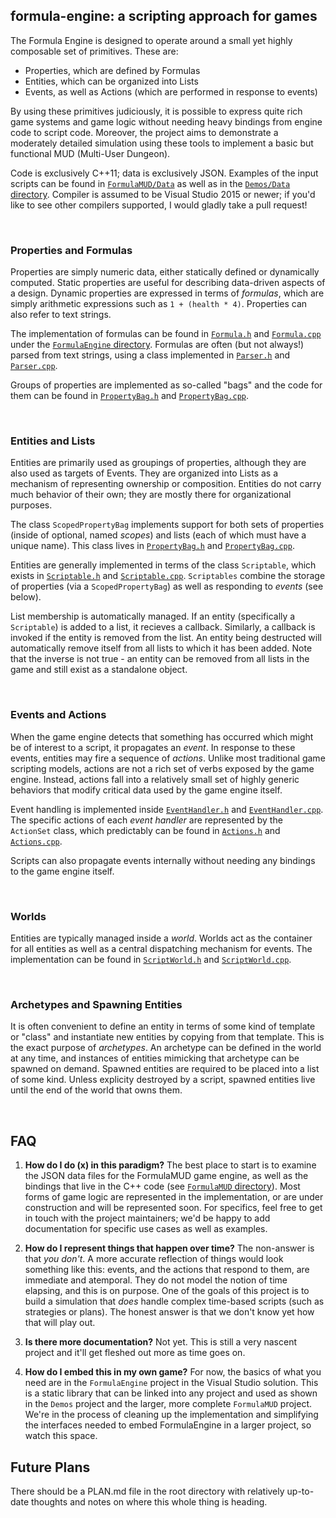 ## formula-engine: a scripting approach for games

The Formula Engine is designed to operate around a small yet highly composable set of primitives. These are:

 * Properties, which are defined by Formulas
 * Entities, which can be organized into Lists
 * Events, as well as Actions (which are performed in response to events)

By using these primitives judiciously, it is possible to express quite rich game systems and game logic without needing heavy bindings from engine code to script code. Moreover, the project aims to demonstrate a moderately detailed simulation using these tools to implement a basic but functional MUD (Multi-User Dungeon).

Code is exclusively C++11; data is exclusively JSON. Examples of the input scripts can be found in [`FormulaMUD/Data`](./FormulaMUD/Data/) as well as in the [`Demos/Data` directory](./Demos/Data/). Compiler is assumed to be Visual Studio 2015 or newer; if you'd like to see other compilers supported, I would gladly take a pull request!

<br>

### Properties and Formulas
Properties are simply numeric data, either statically defined or dynamically computed. Static properties are useful for describing data-driven aspects of a design. Dynamic properties are expressed in terms of _formulas_, which are simply arithmetic expressions such as `1 + (health * 4)`. Properties can also refer to text strings.

The implementation of formulas can be found in [`Formula.h`](./FormulaEngine/Formula.h) and [`Formula.cpp`](./FormulaEngine/Formula.cpp) under the [`FormulaEngine` directory](./FormulaEngine/). Formulas are often (but not always!) parsed from text strings, using a class implemented in [`Parser.h`](./FormulaEngine/Parser.h) and [`Parser.cpp`](./FormulaEngine/Parser.cpp).

Groups of properties are implemented as so-called "bags" and the code for them can be found in [`PropertyBag.h`](./FormulaEngine/PropertyBag.h) and [`PropertyBag.cpp`](./FormulaEngine/PropertyBag.cpp).

<br>

### Entities and Lists
Entities are primarily used as groupings of properties, although they are also used as targets of Events. They are organized into Lists as a mechanism of representing ownership or composition. Entities do not carry much behavior of their own; they are mostly there for organizational purposes.

The class `ScopedPropertyBag` implements support for both sets of properties (inside of optional, named _scopes_) and lists (each of which must have a unique name). This class lives in [`PropertyBag.h`](./FormulaEngine/PropertyBag.h) and [`PropertyBag.cpp`](./FormulaEngine/PropertyBag.cpp).

Entities are generally implemented in terms of the class `Scriptable`, which exists in [`Scriptable.h`](./FormulaEngine/Scriptable.h) and [`Scriptable.cpp`](./FormulaEngine/Scriptable.cpp). `Scriptables` combine the storage of properties (via a `ScopedPropertyBag`) as well as responding to _events_ (see below).

List membership is automatically managed. If an entity (specifically a `Scriptable`) is added to a list, it recieves a callback. Similarly, a callback is invoked if the entity is removed from the list. An entity being destructed will automatically remove itself from all lists to which it has been added. Note that the inverse is not true - an entity can be removed from all lists in the game and still exist as a standalone object.

<br>

### Events and Actions
When the game engine detects that something has occurred which might be of interest to a script, it propagates an _event_. In response to these events, entities may fire a sequence of _actions_. Unlike most traditional game scripting models, actions are not a rich set of verbs exposed by the game engine. Instead, actions fall into a relatively small set of highly generic behaviors that modify critical data used by the game engine itself.

Event handling is implemented inside [`EventHandler.h`](./FormulaEngine/EventHandler.h) and [`EventHandler.cpp`](./FormulaEngine/EventHandler.cpp). The specific actions of each _event handler_ are represented by the `ActionSet` class, which predictably can be found in [`Actions.h`](./FormulaEngine/Actions.h) and [`Actions.cpp`](./FormulaEngine/Actions.cpp).

Scripts can also propagate events internally without needing any bindings to the game engine itself.

<br>

### Worlds
Entities are typically managed inside a _world_. Worlds act as the container for all entities as well as a central dispatching mechanism for events. The implementation can be found in [`ScriptWorld.h`](./FormulaEngine/ScriptWorld.h) and [`ScriptWorld.cpp`](./FormulaEngine/ScriptWorld.cpp).

<br>

### Archetypes and Spawning Entities
It is often convenient to define an entity in terms of some kind of template or "class" and instantiate new entities by copying from that template. This is the exact purpose of _archetypes_. An archetype can be defined in the world at any time, and instances of entities mimicking that archetype can be spawned on demand. Spawned entities are required to be placed into a list of some kind. Unless explicity destroyed by a script, spawned entities live until the end of the world that owns them.

<br>

## FAQ

 1. **How do I do (x) in this paradigm?**
The best place to start is to examine the JSON data files for the FormulaMUD game engine, as well as the bindings that live in the C++ code (see [`FormulaMUD` directory](./FormulaMUD/)). Most forms of game logic are represented in the implementation, or are under construction and will be represented soon. For specifics, feel free to get in touch with the project maintainers; we'd be happy to add documentation for specific use cases as well as examples.

 2. **How do I represent things that happen over time?**
The non-answer is that _you don't_. A more accurate reflection of things would look something like this: events, and the actions that respond to them, are immediate and atemporal. They do not model the notion of time elapsing, and this is on purpose. One of the goals of this project is to build a simulation that _does_ handle complex time-based scripts (such as strategies or plans). The honest answer is that we don't know yet how that will play out.

 3. **Is there more documentation?**
Not yet. This is still a very nascent project and it'll get fleshed out more as time goes on.

 4. **How do I embed this in my own game?**
For now, the basics of what you need are in the `FormulaEngine` project in the Visual Studio solution. This is a static library that can be linked into any project and used as shown in the `Demos` project and the larger, more complete `FormulaMUD` project. We're in the process of cleaning up the implementation and simplifying the interfaces needed to embed FormulaEngine in a larger project, so watch this space.

## Future Plans

There should be a PLAN.md file in the root directory with relatively up-to-date thoughts and notes on where this whole thing is heading.
